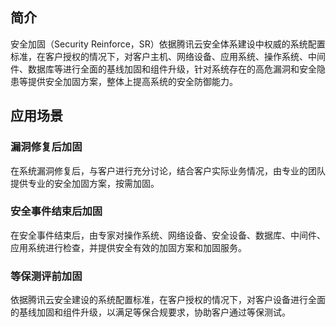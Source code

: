## 简介
安全加固（Security Reinforce，SR）依据腾讯云安全体系建设中权威的系统配置标准，在客户授权的情况下，对客户主机、网络设备、应用系统、操作系统、中间件、数据库等进行全面的基线加固和组件升级，针对系统存在的高危漏洞和安全隐患等提供安全加固方案，整体上提高系统的安全防御能力。
## 应用场景
### 漏洞修复后加固
在系统漏洞修复后，与客户进行充分讨论，结合客户实际业务情况，由专业的团队提供专业的安全加固方案，按需加固。

### 安全事件结束后加固
在安全事件结束后，由专家对操作系统、网络设备、安全设备、数据库、中间件、应用系统进行检查，并提供安全有效的加固方案和加固服务。

### 等保测评前加固
依据腾讯云安全建设的系统配置标准，在客户授权的情况下，对客户设备进行全面的基线加固和组件升级，以满足等保合规要求，协助客户通过等保测试。
